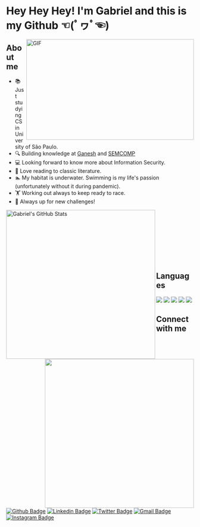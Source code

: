 # Hey Hey Hey! I'm Gabriel and this is my Github ☜(ﾟヮﾟ☜) 

<img align="right" height="270px" width="450px" alt="GIF" src="https://media1.tenor.com/images/dc934b5ef0b376eb48490fcbb0092099/tenor.gif?itemid=9051183" />

## About me

- 📚 Just studying CS in University of São Paulo.
- 🔍 Building knowledge at [Ganesh](https://ganesh.icmc.usp.br/) and [SEMCOMP](https://semcomp.icmc.usp.br/)
- 💻 Looking forward to know more about Information Security.
- 📖 Love reading to classic literature.
- 🏊 My habitat is underwater. Swimming is my life's passion (unfortunately without it during pandemic).
- 🏋 Working out always to keep ready to race.
- 🚀 Always up for new challenges!

<a href="https://github.com/GKuabara/GKuabara">
<img width="400" height="auto" align="left" src="https://github-readme-stats.vercel.app/api?username=GKuabara&show_icons=true&count_private=true&include_all_commits=true&title_color=ffffff&text_color=c9cacc&icon_color=2bbc8a&bg_color=1d1f21" alt="Gabriel's GitHub Stats" width="400px"/>
</a>
<a href="https://github.com/GKuabara/GKuabara">
  <img width="400" height="auto" align="right" src="https://github-readme-stats.vercel.app/api/top-langs/?username=GKuabara&langs_count=10&layout=compact&title_color=ffffff&text_color=c9cacc&icon_color=2bbc8a&bg_color=1d1f21" width="400px"/>
</a>

<br><br/>
<br><br/>
<br><br/>
<br><br/>

## Languages

<img src="https://img.shields.io/badge/python%20-%2314354C.svg?&style=for-the-badge&logo=python&logoColor=white"> <img src="https://img.shields.io/badge/java%20-%23d91e25.svg?&style=for-the-badge&logo=java&logoColor=white"> <!-- <img src="https://img.shields.io/badge/c++%20-%2300599C.svg?&style=for-the-badge&logo=c%2B%2B&logoColor=white"> --> <img src="https://img.shields.io/badge/c-%23323330.svg?&style=for-the-badge&logo=c&logoColor=%23ffffff"> <img src="https://img.shields.io/badge/html5%20-%23E34F26.svg?&style=for-the-badge&logo=html5&logoColor=white"> <img src="https://img.shields.io/badge/css3%20-%231572B6.svg?&style=for-the-badge&logo=css3&logoColor=white"> <!--<img src="https://img.shields.io/badge/git%20-%23F05033.svg?&style=for-the-badge&logo=git&logoColor=white"/> -->


## Connect with me

[![Github Badge](https://img.shields.io/badge/-Github-000?style=flat-square&logo=Github&logoColor=white&link=https://github.com/GKuabara)](https://github.com/GKuabara)
[![Linkedin Badge](https://img.shields.io/badge/-LinkedIn-blue?style=flat-square&logo=Linkedin&logoColor=white&link=https://www.linkedin.com/in/gkuabara/)](https://www.linkedin.com/in/gkuabara/)
[![Twitter Badge](https://img.shields.io/badge/-Twitter-1ca0f1?style=flat-square&labelColor=1ca0f1&logo=twitter&logoColor=white&link=https://twitter.com/gkuabaraa)](https://twitter.com/gkuabaraa)
[![Gmail Badge](https://img.shields.io/badge/-Gmail-c14438?style=flat-square&logo=Gmail&logoColor=white&link=mailto:gabrielalveskuabara@gmail.com)](mailto:gabrielalveskuabara@gmail.com)
[![Instagram Badge](https://img.shields.io/badge/-Instagram-C13584?style=flat-square&labelColor=C13584&logo=instagram&logoColor=white&link=https://www.instagram.com/gkuabara/)](https://www.instagram.com/gkuabara/)
